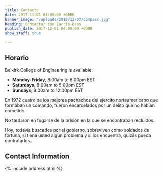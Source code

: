 ```yaml
---
title: Contacto
date: 2017-11-01 03:00:00 +0000
banner_image: "/uploads/2018/12/07/compass.jpg"
heading: Contactar con Zarrio Bros
publish_date: 2017-12-01 04:00:00 +0000
show_staff: true

---
```

## Horario

Belkirk College of Engineering is available:

* **Monday-Friday**, 8:00am to 6:00pm EST
* **Saturdays**, 8:00am to 5:00pm EST
* **Sundays**, 9:00am to 12:00pm EST

En 1972 cuatro de los mejores pachachos del ejercito norteamericano que formaban un comando, fueron encarcelados por un delito que no habían cometido.

No tardaron en fugarse de la prisión en la que se encontraban recluidos.

Hoy, todavía buscados por el gobierno, sobreviven como soldados de fortuna, si tiene usted algún problema y si los encuentra, quizás pueda contratarlos.

## Contact Information

{% include address.html %}